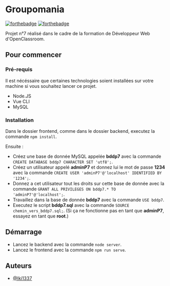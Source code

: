# Groupomania
[![forthebadge](https://forthebadge.com/images/badges/made-with-vue.svg)](https://forthebadge.com) [![forthebadge](https://forthebadge.com/images/badges/powered-by-coffee.svg)](https://forthebadge.com)

Projet n°7 réalisé dans le cadre de la formation de Développeur Web d'OpenClassroom.

## Pour commencer

### Pré-requis

Il est nécéssaire que certaines technologies soient installées sur votre machine si vous souhaitez lancer ce projet.

- Node.JS
- Vue CLI
- MySQL

### Installation

Dans le dossier frontend, comme dans le dossier backend, executez la commande ``npm install``.

Ensuite :

- Créez une base de donnée MySQL appelée **bddp7** avec la commande ``CREATE DATABASE bddp7 CHARACTER SET 'utf8';``.
- Créez un utilisateur appelé **adminP7** et donnez lui le mot de passe **1234** avec la commande ``CREATE USER 'adminP7'@'localhost' IDENTIFIED BY '1234';``.
- Donnez a cet utilisateur tout les droits sur cette base de donnée avec la commande ``GRANT ALL PRIVILEGES ON bddp7.* TO 'adminP7'@'localhost';``.
- Travaillez dans la base de donnée **bddp7** avec la commande ``USE bddp7``.
- Executez le script **bddp7.sql** avec la commande ``SOURCE chemin_vers_bddp7.sql;``. (Si ça ne fonctionne pas en tant que **adminP7**, essayez en tant que **root**.)

## Démarrage

- Lancez le backend avec la commande ``node server``.
- Lancez le frontend avec la commande ``npm run serve``.

## Auteurs
- [@Iki1337](https://github.com/Iki1337)
